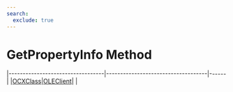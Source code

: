 ```yaml
---
search:
  exclude: true
---
```


<h1 class="heading"><span class="name">GetPropertyInfo Method</span></h1>

|----------------------------------|------------------------------------|------|
|[OCXClass](../objects/ocxclass.md)|[OLEClient](../objects/oleclient.md)|&nbsp;|

